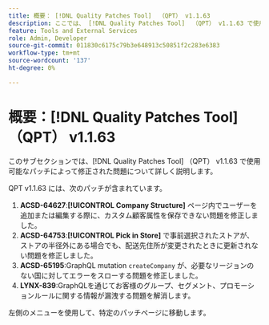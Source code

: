 ```yaml
---
title: 概要： [!DNL Quality Patches Tool]  （QPT） v1.1.63
description: ここでは、 [!DNL Quality Patches Tool]  （QPT） v1.1.63 で使用可能なパッチによって修正された問題について詳しく説明します。
feature: Tools and External Services
role: Admin, Developer
source-git-commit: 011830c6175c79b3e648913c50851f2c283e6383
workflow-type: tm+mt
source-wordcount: '137'
ht-degree: 0%

---
```


# 概要：[!DNL Quality Patches Tool] （QPT） v1.1.63

このサブセクションでは、[!DNL Quality Patches Tool] （QPT） v1.1.63 で使用可能なパッチによって修正された問題について詳しく説明します。

QPT v1.1.63 には、次のパッチが含まれています。

1. **ACSD-64627**:**[!UICONTROL Company Structure]** ページ内でユーザーを追加または編集する際に、カスタム顧客属性を保存できない問題を修正しました。
1. **ACSD-64753**:**[!UICONTROL Pick in Store]** で事前選択されたストアが、ストアの半径外にある場合でも、配送先住所が変更されたときに更新されない問題を修正しました。
1. **ACSD-65195**:GraphQL mutation `createCompany` が、必要なリージョンのない国に対してエラーをスローする問題を修正しました。
1. **LYNX-839**:GraphQLを通じてお客様のグループ、セグメント、プロモーションルールに関する情報が漏洩する問題を解消します。

左側のメニューを使用して、特定のパッチページに移動します。
